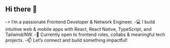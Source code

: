 ## Hi there 👋

-⚡ I’m a passionate Frontend Developer & Network Engineer.
-💻 I build intuitive web & mobile apps with React, React Native, TypeScript, and Tailwind/NW.
-🚀 Currently open to frontend roles, collabs & meaningful tech projects.
-📫 Let’s connect and build something impactful!

<!--
**AskTiba/AskTiba** is a ✨ _special_ ✨ repository because its `README.md` (this file) appears on your GitHub profile.

Here are some ideas to get you started:

- 🔭 I’m currently working on ...
- 🌱 I’m currently learning ...
🌐 I also automate systems with Python and bring strong networking knowledge to tech
- 👯 I’m looking to collaborate on ...
- 🤔 I’m looking for help with ...
- 💬 Ask me about ...
- 📫 How to reach me: ...
- 😄 Pronouns: ...
- ⚡ Fun fact: ...
-->
